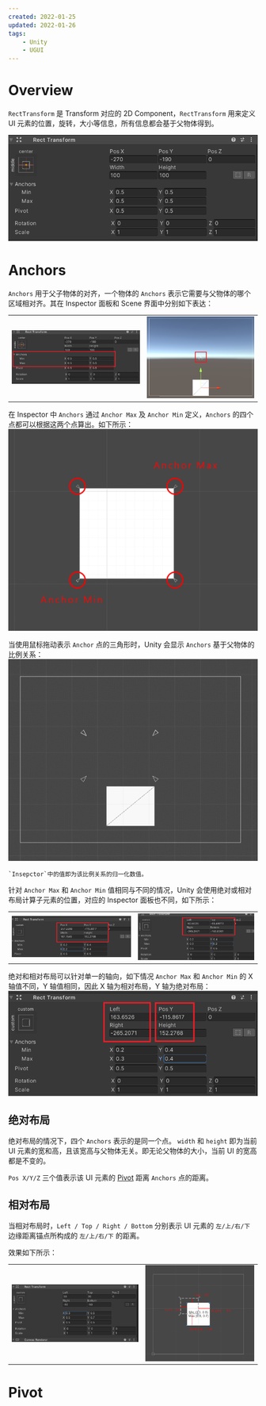 ```yaml
---
created: 2022-01-25
updated: 2022-01-26
tags:
    - Unity
    - UGUI
---
```


# Overview

`RectTransform` 是 Transform 对应的 2D Component，`RectTransform` 用来定义 UI 元素的位置，旋转，大小等信息，所有信息都会基于父物体得到。

![|500](assets/RectTransform/image-20220125231029155.png)

# Anchors

`Anchors` 用于父子物体的对齐，一个物体的 `Anchors` 表示它需要与父物体的哪个区域相对齐。其在 Inspector 面板和 Scene 界面中分别如下表达：

|                                                                |                                                            |
| -------------------------------------------------------------- | ---------------------------------------------------------- |
| ![Inspector](assets/RectTransform/image-20220125231146698.png) | ![Scene](assets/RectTransform/image-20220125232054760.png) |

在 Inspector 中 `Anchors` 通过 `Anchor Max` 及 `Anchor Min` 定义，`Anchors` 的四个点都可以根据这两个点算出。如下所示：
![|400](assets/RectTransform/image-20220125232613417.png)

当使用鼠标拖动表示 `Anchor` 点的三角形时，Unity 会显示 `Anchors` 基于父物体的比例关系：
![|500](assets/RectTransform/GIF%201-25-2022%2011-32-43%20PM.gif)

```ad-note
`Insepctor`中的值即为该比例关系的归一化数值。
```

针对 `Anchor Max` 和 `Anchor Min` 值相同与不同的情况，Unity 会使用绝对或相对布局计算子元素的位置，对应的 Inspector 面板也不同，如下所示：

|                                                               |                                                               |
| ------------------------------------------------------------- | ------------------------------------------------------------- |
| ![绝对布局](assets/RectTransform/image-20220125233931659.png) | ![相对布局](assets/RectTransform/image-20220125234037439.png) |

绝对和相对布局可以针对单一的轴向，如下情况 `Anchor Max` 和 `Anchor Min` 的 X 轴值不同，Y 轴值相同，因此 X 轴为相对布局，Y 轴为绝对布局：
![|500](assets/RectTransform/image-20220125235329968.png)

## 绝对布局

绝对布局的情况下，四个 `Anchors` 表示的是同一个点。 `width` 和 `height` 即为当前 UI 元素的宽和高，且该宽高与父物体无关。即无论父物体的大小，当前 UI 的宽高都是不变的。

`Pos X/Y/Z` 三个值表示该 UI 元素的 [Pivot](#Pivot) 距离 `Anchors` 点的距离。

## 相对布局

当相对布局时，`Left / Top / Right / Bottom` 分别表示 UI 元素的 `左/上/右/下` 边缘距离锚点所构成的 `左/上/右/下` 的距离。

效果如下所示：

|     |     |
| --- | --- |
|  ![](assets/RectTransform/image-20220126000437133.png)  |  ![](assets/RectTransform/image-20220126000442564.png)  | 


# Pivot